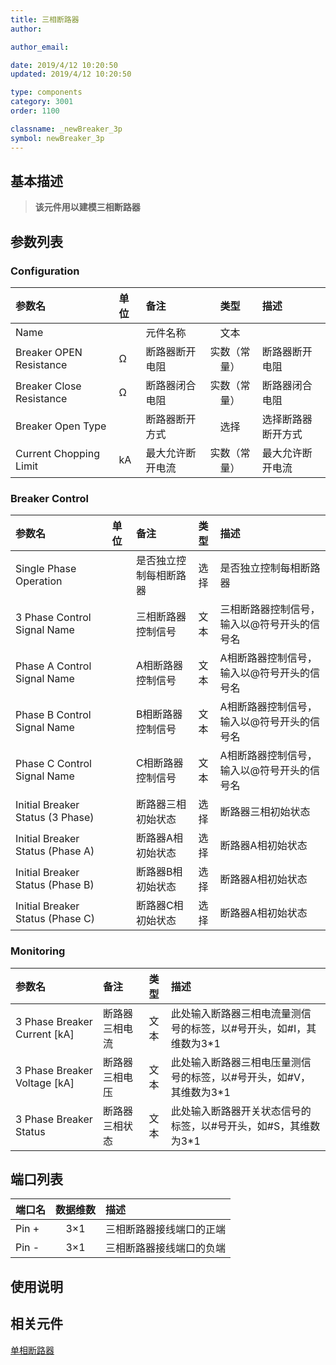 ```yaml
---
title: 三相断路器
author:

author_email:

date: 2019/4/12 10:20:50
updated: 2019/4/12 10:20:50

type: components
category: 3001
order: 1100

classname: _newBreaker_3p
symbol: newBreaker_3p
---
```

## 基本描述


> **该元件用以建模三相断路器**

## 参数列表
### Configuration
| 参数名 | 单位 | 备注 | 类型 | 描述 |
| :--- | :--- | :--- | :--: | :--- |
| Name |  | 元件名称 | 文本 |  |
| Breaker OPEN Resistance | Ω | 断路器断开电阻 | 实数（常量） | 断路器断开电阻 |
| Breaker Close Resistance | Ω | 断路器闭合电阻 | 实数（常量） | 断路器闭合电阻 |
| Breaker Open Type | | 断路器断开方式 | 选择 | 选择断路器断开方式 |
| Current Chopping Limit | kA | 最大允许断开电流 |  实数（常量） | 最大允许断开电流 |

### Breaker Control
| 参数名 | 单位 | 备注 | 类型 | 描述 |
| :--- | :--- | :--- | :--: | :--- |
| Single Phase Operation | | 是否独立控制每相断路器 | 选择 | 是否独立控制每相断路器|
| 3 Phase Control Signal Name | | 三相断路器控制信号 | 文本 | 三相断路器控制信号，输入以@符号开头的信号名 |
| Phase A Control Signal Name | | A相断路器控制信号 | 文本 |A相断路器控制信号，输入以@符号开头的信号名|
| Phase B Control Signal Name | | B相断路器控制信号 | 文本 |A相断路器控制信号，输入以@符号开头的信号名|
| Phase C Control Signal Name | | C相断路器控制信号 | 文本 |A相断路器控制信号，输入以@符号开头的信号名|
| Initial Breaker Status (3 Phase) | | 断路器三相初始状态 | 选择 | 断路器三相初始状态 |
| Initial Breaker Status (Phase A) | | 断路器A相初始状态 | 选择 | 断路器A相初始状态|
| Initial Breaker Status (Phase B) | | 断路器B相初始状态 | 选择 | 断路器A相初始状态|
| Initial Breaker Status (Phase C) | | 断路器C相初始状态 | 选择 | 断路器A相初始状态|


### Monitoring
| 参数名 | 备注 | 类型 | 描述 |
| :--- | :--- | :--: | :--- |
| 3 Phase Breaker Current \[kA\] | 断路器三相电流 | 文本 | 此处输入断路器三相电流量测信号的标签，以#号开头，如#I，其维数为3\*1 |
| 3 Phase Breaker Voltage \[kA\] | 断路器三相电压 | 文本 | 此处输入断路器三相电压量测信号的标签，以#号开头，如#V，其维数为3\*1 |
| 3 Phase Breaker Status | 断路器三相状态 | 文本 | 此处输入断路器开关状态信号的标签，以#号开头，如#S，其维数为3\*1  |


## 端口列表

| 端口名 | 数据维数 | 描述 |
| :--- | :--:  | :--- |
| Pin + | 3×1 |三相断路器接线端口的正端 |
| Pin - | 3×1 |三相断路器接线端口的负端 |

## 使用说明


## 相关元件
[单相断路器](comp_newBreaker_1p.md)
